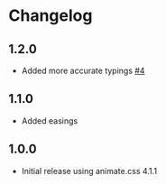 # Changelog

## 1.2.0

- Added more accurate typings [#4](https://github.com/shoelace-style/animations/pull/4)

## 1.1.0

- Added easings

## 1.0.0

- Initial release using animate.css 4.1.1
